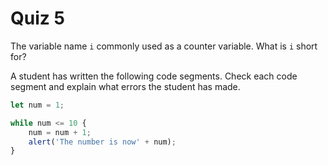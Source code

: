 # Quiz 5

The variable name `i` commonly used as a counter variable. What is `i` short for?

A student has written the following code segments. Check each code segment and explain what errors the student has made.

```js
let num = 1;

while num <= 10 {
	num = num + 1;
	alert('The number is now' + num);
}
```
